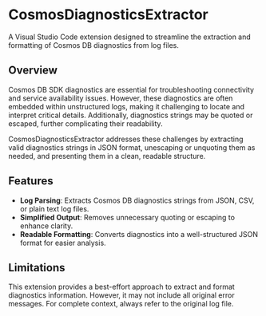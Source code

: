 # CosmosDiagnosticsExtractor

A Visual Studio Code extension designed to streamline the extraction and formatting of Cosmos DB diagnostics from log files.

## Overview

Cosmos DB SDK diagnostics are essential for troubleshooting connectivity and service availability issues. However, these diagnostics are often embedded within unstructured logs, making it challenging to locate and interpret critical details. Additionally, diagnostics strings may be quoted or escaped, further complicating their readability.

CosmosDiagnosticsExtractor addresses these challenges by extracting valid diagnostics strings in JSON format, unescaping or unquoting them as needed, and presenting them in a clean, readable structure.

## Features

- **Log Parsing**: Extracts Cosmos DB diagnostics strings from JSON, CSV, or plain text log files.
- **Simplified Output**: Removes unnecessary quoting or escaping to enhance clarity.
- **Readable Formatting**: Converts diagnostics into a well-structured JSON format for easier analysis.

## Limitations

This extension provides a best-effort approach to extract and format diagnostics information. However, it may not include all original error messages. For complete context, always refer to the original log file.


